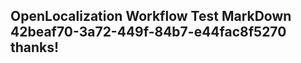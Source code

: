 <properties
ms.topic="hero-topic"
ms.test1="hero-topic"
ms.test2="test"/>

## OpenLocalization Workflow Test MarkDown 42beaf70-3a72-449f-84b7-e44fac8f5270 thanks!
<!--HONumber=Mar16_HO4-->
